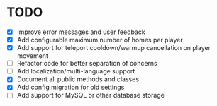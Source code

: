 # TODO

- [x] Improve error messages and user feedback
- [x] Add configurable maximum number of homes per player
- [x] Add support for teleport cooldown/warmup cancellation on player movement
- [ ] Refactor code for better separation of concerns
- [ ] Add localization/multi-language support
- [x] Document all public methods and classes
- [x] Add config migration for old settings
- [ ] Add support for MySQL or other database storage
